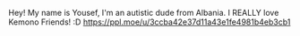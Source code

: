 Hey! My name is Yousef, I'm an autistic dude from Albania. I REALLY love Kemono Friends! :D
https://ppl.moe/u/3ccba42e37d11a43e1fe4981b4eb3cb1
